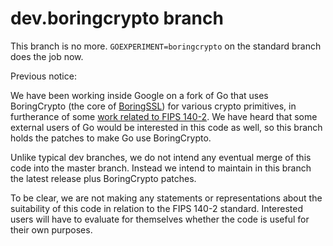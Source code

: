# dev.boringcrypto branch

This branch is no more. `GOEXPERIMENT=boringcrypto` on the standard branch does the job now.

Previous notice:

We have been working inside Google on a fork of Go that uses
BoringCrypto (the core of [BoringSSL][]) for various crypto
primitives, in furtherance of some [work related to FIPS 140-2][sp].
We have heard that some external users of Go would be interested in
this code as well, so this branch holds the patches to make Go use
BoringCrypto.

[BoringSSL]: https://boringssl.googlesource.com/boringssl/
[sp]: https://csrc.nist.gov/CSRC/media/projects/cryptographic-module-validation-program/documents/security-policies/140sp3678.pdf

Unlike typical dev branches, we do not intend any eventual merge of
this code into the master branch. Instead we intend to maintain in
this branch the latest release plus BoringCrypto patches.

To be clear, we are not making any statements or representations about
the suitability of this code in relation to the FIPS 140-2 standard.
Interested users will have to evaluate for themselves whether the code
is useful for their own purposes.
